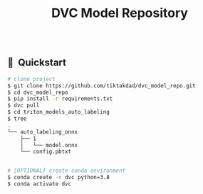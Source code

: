 <div align="center">


# DVC Model Repository
</div>


<br><br>

## 🚀&nbsp;&nbsp;Quickstart

```bash
# clone project
$ git clone https://github.com/tiktakdad/dvc_model_repo.git
$ cd dvc_model_repo
$ pip install -r requirements.txt
$ dvc pull
$ cd triton_models_auto_labeling
$ tree
.
└── auto_labeling_onnx
    ├── 1
    │   └── model.onnx
    └── config.pbtxt


# [OPTIONAL] create conda environment
$ conda create -n dvc python=3.8
$ conda activate dvc